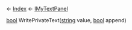 ← [Index](Api-Index) ← [IMyTextPanel](Sandbox.ModAPI.Ingame.IMyTextPanel)

[bool](System.Boolean) WritePrivateText([string](System.String) value, [bool](System.Boolean) append)

